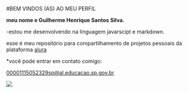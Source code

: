 #BEM VINDOS (AS) AO MEU PERFIL

**meu nome e Guilherme Henrique Santos Silva.**

-estou me desenvolvendo na linguagem javarscipt e markdown.

esse é meu repositório para compartilhamento de projetos pessoais da plataforma [alura](https://cursos.alura.com.br)

*você pode entrar em contato comigo:

00001115052329sp@al.educacao.sp.gov.br

![](https://medial.tenor.com/m/AapKRNDpG6CAAAAC/ohno-meme-monkey-onno.gif)


